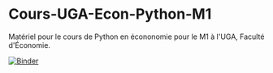 # Cours-UGA-Econ-Python-M1
 
Matériel pour le cours de Python en écononomie pour le M1 à l'UGA, Faculté d'Économie.

[![Binder](https://mybinder.org/badge_logo.svg)](https://mybinder.org/v2/gh/MWUrda/Cours-UGA-Econ-Python-M1.git/HEAD)
